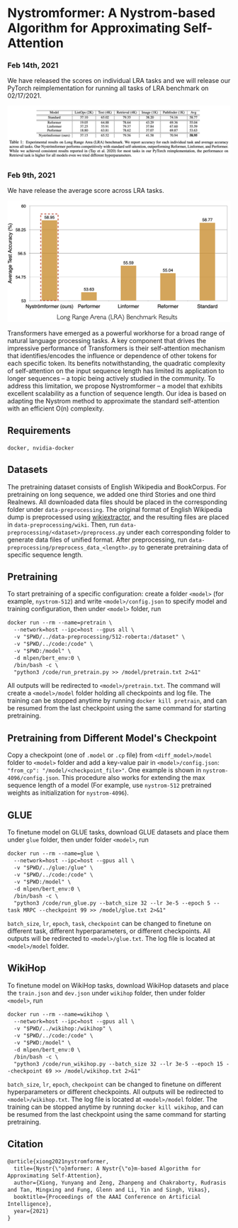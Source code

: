 # Nystromformer: A Nystrom-based Algorithm for Approximating Self-Attention

### Feb 14th, 2021
We have released the scores on individual LRA tasks and we will release our PyTorch reimplementation for running all tasks of LRA benchmark on 02/17/2021. 

<p align="center">
<img src="img/LRA.png">
</p>

### Feb 9th, 2021
We have release the average score across LRA tasks.

<p align="center">
<img src="img/avg_LRA.png">
</p>


Transformers have emerged as a powerful workhorse for a broad range of natural language processing tasks. A key component that drives the impressive performance of Transformers is their self-attention mechanism that identifies/encodes the influence or dependence of other tokens for each specific token. Its benefits notwithstanding, the quadratic complexity of self-attention on the input sequence length has limited its application to longer sequences – a topic being actively studied in the community. To address this limitation, we propose Nystromformer – a model that exhibits excellent scalability as a function of sequence length. Our idea is based on adapting the Nystrom method to approximate the standard self-attention with an efficient O(n) complexity.

## Requirements

```
docker, nvidia-docker
```

## Datasets

The pretraining dataset consists of English Wikipedia and BookCorpus. For pretraining on long sequence, we added one third Stories and one third Realnews. All downloaded data files should be placed in the corresponding folder under `data-preprocessing`. The original format of English Wikipedia dump is preprocessed using
[wikiextractor](https://github.com/attardi/wikiextractor), and the resulting files are placed in `data-preprocessing/wiki`. Then, run `data-preprocessing/<dataset>/preprocess.py` under each corresponding folder to generate data files of unified format. After preprocessing, run `data-preprocessing/preprocess_data_<length>.py` to generate pretraining data of specific sequence length.

## Pretraining

To start pretraining of a specific configuration: create a folder `<model>` (for example, `nystrom-512`) and write `<model>/config.json` to specify model and training configuration, then under `<model>` folder, run
```
docker run --rm --name=pretrain \
  --network=host --ipc=host --gpus all \
  -v "$PWD/../data-preprocessing/512-roberta:/dataset" \
  -v "$PWD/../code:/code" \
  -v "$PWD:/model" \
  -d mlpen/bert_env:0 \
  /bin/bash -c \
  "python3 /code/run_pretrain.py >> /model/pretrain.txt 2>&1"
```
All outputs will be redirected to `<model>/pretrain.txt`. The command will create a `<model>/model` folder holding all checkpoints and log file. The training can be stopped anytime by running `docker kill pretrain`, and can be resumed from the last checkpoint using the same command for starting pretraining.

## Pretraining from Different Model's Checkpoint

Copy a checkpoint (one of `.model` or `.cp` file) from `<diff_model>/model` folder to `<model>` folder and add a key-value pair in `<model>/config.json`: `"from_cp": "/model/<checkpoint_file>"`. One example is shown in `nystrom-4096/config.json`. This procedure also works for extending the max sequence length of a model (For example, use `nystrom-512` pretrained weights as initialization for `nystrom-4096`).

## GLUE

To finetune model on GLUE tasks, download GLUE datasets and place them under `glue` folder, then under folder `<model>`, run
```
docker run --rm --name=glue \
  --network=host --ipc=host --gpus all \
  -v "$PWD/../glue:/glue" \
  -v "$PWD/../code:/code" \
  -v "$PWD:/model" \
  -d mlpen/bert_env:0 \
  /bin/bash -c \
  "python3 /code/run_glue.py --batch_size 32 --lr 3e-5 --epoch 5 --task MRPC --checkpoint 99 >> /model/glue.txt 2>&1"
```
`batch_size`, `lr`, `epoch`, `task`, `checkpoint` can be changed to finetune on different task, different hyperparameters, or different checkpoints. All outputs will be redirected to `<model>/glue.txt`. The log file is located at `<model>/model` folder.

## WikiHop

To finetune model on WikiHop tasks, download WikiHop datasets and place the `train.json` and `dev.json` under `wikihop` folder, then under folder `<model>`, run
```
docker run --rm --name=wikihop \
  --network=host --ipc=host --gpus all \
  -v "$PWD/../wikihop:/wikihop" \
  -v "$PWD/../code:/code" \
  -v "$PWD:/model" \
  -d mlpen/bert_env:0 \
  /bin/bash -c \
  "python3 /code/run_wikihop.py --batch_size 32 --lr 3e-5 --epoch 15 --checkpoint 69 >> /model/wikihop.txt 2>&1"
```
`batch_size`, `lr`, `epoch`, `checkpoint` can be changed to finetune on different hyperparameters or different checkpoints. All outputs will be redirected to `<model>/wikihop.txt`. The log file is located at `<model>/model` folder. The training can be stopped anytime by running `docker kill wikihop`, and can be resumed from the last checkpoint using the same command for starting pretraining.

## Citation
```
@article{xiong2021nystromformer,
  title={Nystr{\"o}mformer: A Nystr{\"o}m-based Algorithm for Approximating Self-Attention},
  author={Xiong, Yunyang and Zeng, Zhanpeng and Chakraborty, Rudrasis and Tan, Mingxing and Fung, Glenn and Li, Yin and Singh, Vikas},
  booktitle={Proceedings of the AAAI Conference on Artificial Intelligence},
  year={2021}
}
```
